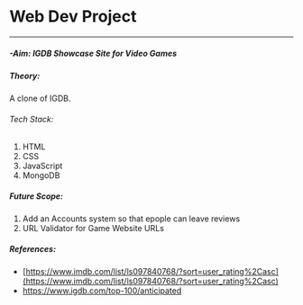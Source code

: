 # Web Dev Project
---
##### -Aim: IGDB Showcase Site for Video Games

##### Theory:
A clone of IGDB.

###### Tech Stack:
1. HTML
2. CSS
3. JavaScript
4. MongoDB

##### Future Scope:
1. Add an Accounts system so that epople can leave reviews
2. URL Validator for Game Website URLs

##### References:
* [https://www.imdb.com/list/ls097840768/?sort=user_rating%2Casc](https://www.imdb.com/list/ls097840768/?sort=user_rating%2Casc)
* https://www.igdb.com/top-100/anticipated
